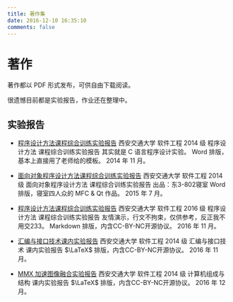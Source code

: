 ```yaml
---
title: 著作集
date: 2016-12-10 16:35:10
comments: false
---
```


# 著作

著作都以 PDF 形式发布，可供自由下载阅读。

很遗憾目前都是实验报告，作业还在整理中。

## 实验报告

+ [程序设计方法课程综合训练实验报告](//zccz14.com/pdf/2014/12/18/C_Programming.pdf)
    西安交通大学 软件工程 2014 级 程序设计方法 课程综合训练实验报告
    其实就是 C 语言程序设计实验。
    Word 排版，基本上直接用了老师给的模板。
    2014 年 11 月。

+ [面向对象程序设计方法课程综合训练实验报告](//zccz14.com/pdf/2015/07/06/OOP.pdf)
    西安交通大学 软件工程 2014 级 面向对象程序设计方法 课程综合训练实验报告
    出品：东3-802寝室
    Word 排版，寝室四人众的 MFC & Qt 作品。
    2015 年 7 月。

+ [程序设计方法课程综合训练实验报告](//zccz14.com/pdf/2016/11/11/C_Programming.pdf)
    西安交通大学 软件工程 2016 级 程序设计方法 课程综合训练实验报告
    友情演示，行文不拘束，仅供参考，反正我不用交233。
    Markdown 排版，内含CC-BY-NC开源协议。
    2016 年 11 月。

+ [汇编与接口技术课内实验报告](//zccz14.com/pdf/2016/11/27/x86_ASM.pdf)
    西安交通大学 软件工程 2014 级 汇编与接口技术 课内实验报告
    $\LaTeX$ 排版，内含CC-BY-NC开源协议。
    2016 年 11 月。

+ [MMX 加速图像融合实验报告](//zccz14.com/pdf/2016/12/06/Image_Fusion_with_MMX.pdf)
    西安交通大学 软件工程 2014 级 计算机组成与结构 课内实验报告
    $\LaTeX$ 排版，内含CC-BY-NC开源协议。
    2016 年 12 月。
